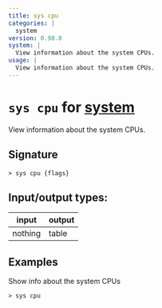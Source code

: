 ```yaml
---
title: sys cpu
categories: |
  system
version: 0.98.0
system: |
  View information about the system CPUs.
usage: |
  View information about the system CPUs.
---
```

<!-- This file is automatically generated. Please edit the command in https://github.com/nushell/nushell instead. -->

# `sys cpu` for [system](/commands/categories/system.md)

<div class='command-title'>View information about the system CPUs.</div>

## Signature

```> sys cpu {flags} ```


## Input/output types:

| input   | output |
| ------- | ------ |
| nothing | table  |

## Examples

Show info about the system CPUs
```nu
> sys cpu

```
